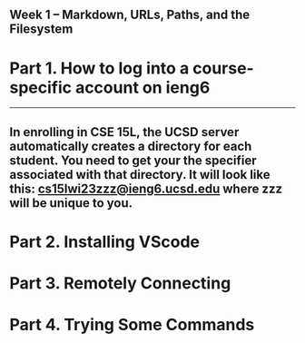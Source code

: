 ## Week 1 – Markdown, URLs, Paths, and the Filesystem

# Part 1. How to log into a course-specific account on ieng6
---
In enrolling in CSE 15L, the UCSD server automatically creates a directory for each student. You need to get your the specifier associated with that directory.
It will look like this: cs15lwi23zzz@ieng6.ucsd.edu where zzz will be unique to you. 
---

# Part 2. Installing VScode
# Part 3. Remotely Connecting
# Part 4. Trying Some Commands
